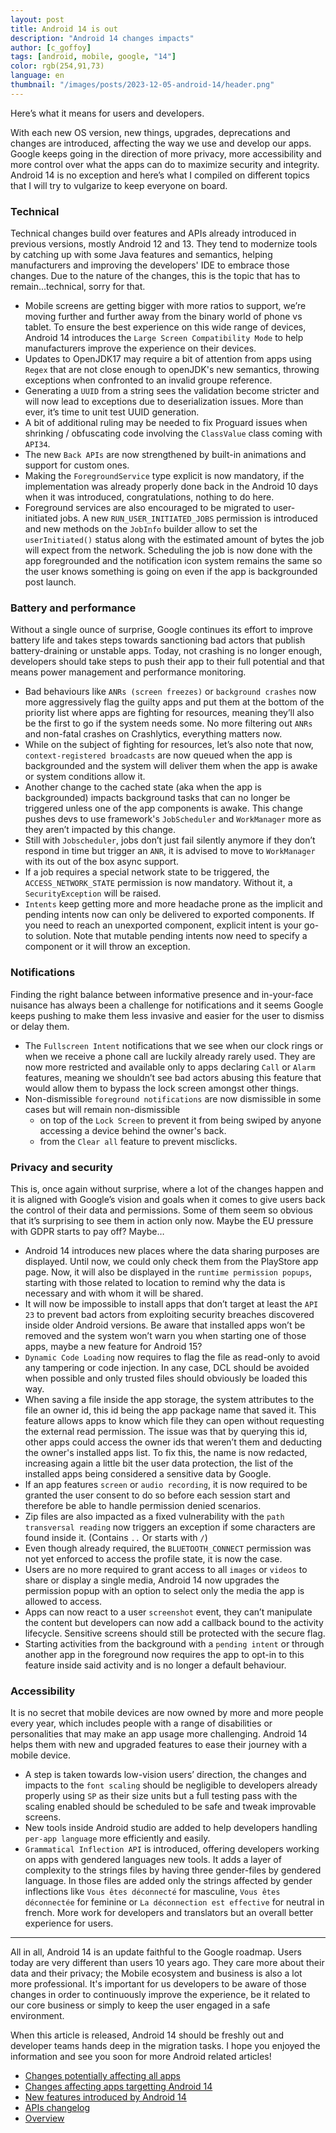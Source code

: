 ```yaml
---
layout: post
title: Android 14 is out
description: "Android 14 changes impacts"
author: [c_goffoy]
tags: [android, mobile, google, "14"]
color: rgb(254,91,73)
language: en
thumbnail: "/images/posts/2023-12-05-android-14/header.png"
---
```

Here’s what it means for users and developers.

With each new OS version, new things, upgrades, deprecations and changes are introduced, affecting the way we use and develop our apps.
Google keeps going in the direction of more privacy, more accessibility and more control over what the apps can do to maximize security and integrity.
Android 14 is no exception and here’s what I compiled on different topics that I will try to vulgarize to keep everyone on board.

### Technical

Technical changes build over features and APIs already introduced in previous versions, mostly Android 12 and 13.
They tend to modernize tools by catching up with some Java features and semantics, helping manufacturers and improving the developers' IDE to embrace those changes.
Due to the nature of the changes, this is the topic that has to remain...technical, sorry for that.

* Mobile screens are getting bigger with more ratios to support, we’re moving further and further away from the binary world of phone vs tablet. To ensure the best experience on this wide range of devices, Android 14 introduces the `Large Screen Compatibility Mode` to help manufacturers improve the experience on their devices.
* Updates to OpenJDK17 may require a bit of attention from apps using `Regex` that are not close enough to openJDK's new semantics, throwing exceptions when confronted to an invalid groupe reference.
* Generating a `UUID` from a string sees the validation become stricter and will now lead to exceptions due to deserialization issues. More than ever, it’s time to unit test UUID generation.
* A bit of additional ruling may be needed to fix Proguard issues when shrinking / obfuscating code involving the `ClassValue` class coming with `API34`.
* The new `Back APIs` are now strengthened by built-in animations and support for custom ones.
* Making the `ForegroundService` type explicit is now mandatory, if the implementation was already properly done back in the Android 10 days when it was introduced, congratulations, nothing to do here.
* Foreground services are also encouraged to be migrated to user-initiated jobs. A new `RUN_USER_INITIATED_JOBS` permission is introduced and new methods on the `JobInfo` builder allow to set the `userInitiated()` status along with the estimated amount of bytes the job will expect from the network. Scheduling the job is now done with the app foregrounded and the notification icon system remains the same so the user knows something is going on even if the app is backgrounded post launch.

### Battery and performance

Without a single ounce of surprise, Google continues its effort to improve battery life and takes steps towards sanctioning bad actors that publish battery-draining or unstable apps.
Today, not crashing is no longer enough, developers should take steps to push their app to their full potential and that means power management and performance monitoring.

* Bad behaviours like `ANRs (screen freezes)` or `background crashes` now more aggressively flag the guilty apps and put them at the bottom of the priority list where apps are fighting for resources, meaning they’ll also be the first to go if the system needs some. No more filtering out `ANRs` and non-fatal crashes on Crashlytics, everything matters now.
* While on the subject of fighting for resources, let’s also note that now, `context-registered broadcasts` are now queued when the app is backgrounded and the system will deliver them when the app is awake or system conditions allow it.
* Another change to the cached state (aka when the app is backgrounded) impacts background tasks that can no longer be triggered unless one of the app components is awake. This change pushes devs to use framework's `JobScheduler` and `WorkManager` more as they aren’t impacted by this change.
* Still with `Jobscheduler`, jobs don’t just fail silently anymore if they don’t respond in time but trigger an `ANR`, it is advised to move to `WorkManager` with its out of the box async support.
* If a job requires a special network state to be triggered, the `ACCESS_NETWORK_STATE` permission is now mandatory. Without it, a `SecurityException` will be raised.
* `Intents` keep getting more and more headache prone as the implicit and pending intents now can only be delivered to exported components. If you need to reach an unexported component, explicit intent is your go-to solution. Note that mutable pending intents now need to specify a component or it will throw an exception.

### Notifications

Finding the right balance between informative presence and in-your-face nuisance has always been a challenge for notifications and it seems Google keeps pushing to make them less invasive and easier for the user to dismiss or delay them.

* The `Fullscreen Intent` notifications that we see when our clock rings or when we receive a phone call are luckily already rarely used.
They are now more restricted and available only to apps declaring `Call` or `Alarm` features, meaning we shouldn’t see bad actors abusing this feature that would allow them to bypass the lock screen amongst other things.
* Non-dismissible `foreground notifications` are now dismissible in some cases but will remain non-dismissible 
    - on top of the `Lock Screen` to prevent it from being swiped by anyone accessing a device behind the owner's back.
    - from the `Clear all` feature to prevent misclicks.

### Privacy and security

This is, once again without surprise, where a lot of the changes happen and it is aligned with Google’s vision and goals when it comes to give users back the control of their data and permissions.
Some of them seem so obvious that it’s surprising to see them in action only now. Maybe the EU pressure with GDPR starts to pay off? Maybe…

* Android 14 introduces new places where the data sharing purposes are displayed. Until now, we could only check them from the PlayStore app page. 
Now, it will also be displayed in the `runtime permission popups`, starting with those related to location to remind why the data is necessary and with whom it will be shared.
* It will now be impossible to install apps that don’t target at least the `API 23` to prevent bad actors from exploiting security breaches discovered inside older Android versions.
Be aware that installed apps won’t be removed and the system won’t warn you when starting one of those apps, maybe a new feature for Android 15?
* `Dynamic Code Loading` now requires to flag the file as read-only to avoid any tampering or code injection. In any case, DCL should be avoided when possible and only trusted files should obviously be loaded this way.
* When saving a file inside the app storage, the system attributes to the file an owner id, this id being the app package name that saved it. 
This feature allows apps to know which file they can open without requesting the external read permission. The issue was that by querying this id, other apps could access the owner ids that weren’t them and deducting the owner's installed apps list. 
To fix this, the name is now redacted, increasing again a little bit the user data protection, the list of the installed apps being considered a sensitive data by Google.
* If an app features `screen` or `audio recording`, it is now required to be granted the user consent to do so before each session start and therefore be able to handle permission denied scenarios.
* Zip files are also impacted as a fixed vulnerability with the `path transversal reading` now triggers an exception if some characters are found inside it. (Contains `..` Or starts with `/`)
* Even though already required, the `BLUETOOTH_CONNECT` permission was not yet enforced to access the profile state, it is now the case.
* Users are no more required to grant access to all `images` or `videos` to share or display a single media, Android 14 now upgrades the permission popup with an option to select only the media the app is allowed to access.
* Apps can now react to a user `screenshot` event, they can’t manipulate the content but developers can now add a callback bound to the activity lifecycle. 
Sensitive screens should still be protected with the secure flag.
* Starting activities from the background with a `pending intent` or through another app in the foreground now requires the app to opt-in to this feature inside said activity and is no longer a default behaviour.

### Accessibility

It is no secret that mobile devices are now owned by more and more people every year, which includes people with a range of disabilities or personalities that may make an app usage more challenging.
Android 14 helps them with new and upgraded features to ease their journey with a mobile device.

* A step is taken towards low-vision users’ direction, the changes and impacts to the `font scaling` should be negligible to developers already properly using `SP` as their size units but a full testing pass with the scaling enabled should be scheduled to be safe and tweak improvable screens.
* New tools inside Android studio are added to help developers handling `per-app language` more efficiently and easily.
* `Grammatical Inflection API` is introduced, offering developers working on apps with gendered languages new tools. It adds a layer of complexity to the strings files by having three gender-files by gendered language. In those files are added only the strings affected by gender inflections like `Vous êtes déconnecté` for masculine, `Vous êtes déconnectée` for feminine or `La déconnection est effective` for neutral in french. More work for developers and translators but an overall better experience for users.

---

All in all, Android 14 is an update faithful to the Google roadmap. 
Users today are very different than users 10 years ago. They care more about their data and their privacy; the Mobile ecosystem and business is also a lot more professional.
It's important for us developers to be aware of those changes in order to continuously improve the experience, be it related to our core business or simply to keep the user engaged in a safe environment.

When this article is released, Android 14 should be freshly out and developer teams hands deep in the migration tasks.
I hope you enjoyed the information and see you soon for more Android related articles!





* [Changes potentially affecting all apps](https://developer.android.com/about/versions/14/behavior-changes-all)
* [Changes affecting apps targetting Android 14](https://developer.android.com/about/versions/14/behavior-changes-14)
* [New features introduced by Android 14](https://developer.android.com/about/versions/14/features)
* [APIs changelog](https://developer.android.com/sdk/api_diff/34/changes)
* [Overview](https://developer.android.com/about/versions/14/summary)
